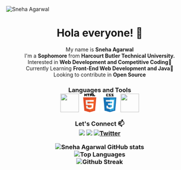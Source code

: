 <!-- markdownlint-disable-next-line -->
![Sneha Agarwal](https://pbs.twimg.com/profile_banners/1434191907387707393/1642754197/1500x500)

<h1 align="center">Hola everyone! 👋 </h1>
<p align= "center">     
    My name is <b>Sneha Agarwal </b> <br> 
    I'm a  <b>Sophomore </b> from <b>Harcourt Butler Technical University.</b>
   <br> Interested in <b>Web Development and Competitive Coding</b>💞️
  <br> Currently Learning <b>Front-End Web Development and Java</b>🌱
  <br> Looking to contribute in <b>Open Source</b>
  </p>

<p align="center">  
<h3 align="center"><b>Languages and Tools<b>
<br>
<img src="https://user-images.githubusercontent.com/87319921/131159583-60be0f3d-d25f-463f-a632-75f8f37417d1.png" width="50" height="50">
<img src="https://raw.githubusercontent.com/github/explore/80688e429a7d4ef2fca1e82350fe8e3517d3494d/topics/html/html.png" width="50" height="50">
<img src="https://raw.githubusercontent.com/github/explore/80688e429a7d4ef2fca1e82350fe8e3517d3494d/topics/css/css.png" width="50" height="50">
<img src="https://user-images.githubusercontent.com/87319921/131159622-703987cf-80fc-4342-a74b-0cb957a2d58b.png" width="50" height="50">
</p>
  
<p align= "center">
 <b>Let's Connect 📫</b>
  <!--
   - [Linkedin](www.linkedin.com/in/sneha-agarwal-217a55200)
   - [Twitter](https://twitter.com/isyneha).
  -->
 <br>
<a href="www.linkedin.com/in/sneha-agarwal-217a55200"><img src="https://img.shields.io/badge/LinkedIn-0077B5?style=for-the-badge&logo=linkedin&logoColor=white"></a> 
<a href="mailto:sneha3agarwal@gmail.com"><img src="https://img.shields.io/badge/Gmail-D14836?style=for-the-badge&logo=gmail&logoColor=white"></a> 
<a href="https://twitter.com/isyneha"><img alt="Twitter" src="https://img.shields.io/badge/-Twitter-00acee?style=for-the-badge&logo=twitter&logoColor=white"></a>
</p>

<!--<p align="center"> <img src="https://komarev.com/ghpvc/?username=isyneha&color=red" /> </p> -->
<img src="https://github-readme-stats.vercel.app/api?username=isyneha&show_icons=true&theme=tokyonight" alt="Sneha Agarwal GitHub stats"><br>
<img src="https://github-readme-stats.vercel.app/api/top-langs/?username=isyneha&layout=compact&theme=tokyonight" alt="Top Languages"><br>
<img src="https://github-readme-streak-stats.herokuapp.com?user=isyneha&theme=tokyonight&date_format=M%20j%5B%2C%20Y%5D" alt="Github Streak">
<!-- 
![Sneha Agarwal GitHub stats](https://github-readme-stats.vercel.app/api?username=isyneha&show_icons=true&theme=tokyonight)
![Top Langs](https://github-readme-stats.vercel.app/api/top-langs/?username=isyneha&layout=compact&theme=tokyonight)
![Sneha's wakatime stats](https://github-readme-stats.vercel.app/api/wakatime?username=isyneha) 
-->
